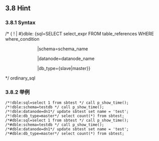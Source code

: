 ## 3.8 Hint
### 3.8.1 Syntax
/* { ! | #}dble: {sql=SELECT select_expr  FROM  table_references  WHERE  where_condition

&nbsp; &nbsp; &nbsp; &nbsp; &nbsp; &nbsp; &nbsp;&nbsp; &nbsp; &nbsp; &nbsp; &nbsp; &nbsp; &nbsp;|schema=schema_name

&nbsp; &nbsp; &nbsp; &nbsp; &nbsp; &nbsp; &nbsp;&nbsp; &nbsp; &nbsp; &nbsp; &nbsp; &nbsp; &nbsp;|datanode=datanode_name

&nbsp; &nbsp; &nbsp; &nbsp; &nbsp; &nbsp; &nbsp;&nbsp; &nbsp; &nbsp; &nbsp; &nbsp; &nbsp; &nbsp;|db_type={slave|master}}

*/            ordinary_sql

### 3.8.2 举例
```
/*!dble:sql=select 1 from sbtest */ call p_show_time();
/*!dble:schema=testdb */ call p_show_time();
/*!dble:datanode=dn1*/ update sbtest set name = 'test';
/*!dble:db_type=master*/ select count(*) from sbtest;
/*#dble:sql=select 1 from sbtest */ call p_show_time();
/*#dble:schema=testdb */ call p_show_time();
/*#dble:datanode=dn1*/ update sbtest set name = 'test';
/*#dble:db_type=master*/ select count(*) from sbtest;
```
